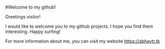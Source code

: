 #Welcome to my github!

Greetings visitor!

I would like to welcome you to my github projects. I hope you find them interesting. Happy surfing!

For more information about me, you can visit my website https://abhaytr.tk
